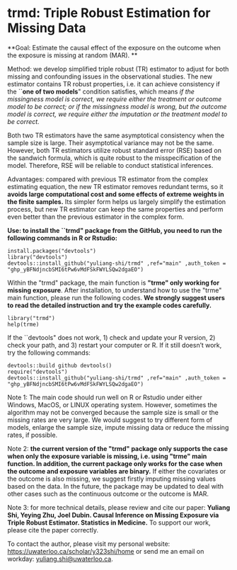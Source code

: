# trmd: Triple Robust Estimation for Missing Data
**Goal: Estimate the causal effect of the exposure on the outcome when the exposure is missing at random (MAR). **

Method: we develop simplified triple robust (TR) estimator to adjust for both missing and confounding issues in the observational studies. The new estimator contains TR robust properties, i.e. it can achieve consistency if the ``**one of two models**" condition satisfies, which means *if the missingness model is correct, we require either the treatment or outcome model to be correct; or if the missingness model is wrong, but the outcome model is correct, we require either the imputation or the treatment model to be correct.*

Both two TR estimators have the same asymptotical consistency when the sample size is large. Their asymptotical variance may not be the same. However, both TR estimators utilize robust standard error (RSE) based on the sandwich formula, which is quite robust to the misspecification of the model. Therefore, RSE will be reliable to conduct statistical inferences.

Advantages: compared with previous TR estimator from the complex estimating equation, the new TR estimator removes redundant terms, so it **avoids large computational cost and some effects of extreme weights in the finite samples.** Its simpler form helps us largely simplify the estimation process, but new TR estimator can keep the same properties and perform even better than the previous estimator in the complex form. 


**Use: to install the ``trmd" package from the GitHub, you need to run the following commands in R or Rstudio:**
```
install.packages("devtools")
library("devtools")
devtools::install_github("yuliang-shi/trmd" ,ref="main" ,auth_token = "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")
```

Within the "trmd" package, the main function is **"trme" only working for missing exposure**. After installation, to understand how to use the "trme" main function, please run the following codes. **We strongly suggest users to read the detailed instruction and try the example codes carefully.**
```
library("trmd")
help(trme) 

```
If the ``devtools" does not work, 1) check and update your R version, 2) check your path, and 3) restart your computer or R. If it still doesn’t work, try the following commands:
```
devtools::build github devtools()
require("devtools")
devtools::install_github("yuliang-shi/trmd" ,ref="main" ,auth_token = "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")
```

Note 1: The main code should run well on R or Rstudio under either Windows, MacOS, or LINUX operating system. However, sometimes the algorithm may not be converged because the sample size is small or the missing rates are very large. We would suggest to try different form of models, enlarge the sample size, impute missing data or reduce the missing rates, if possible.

Note 2: **the current version of the "trmd" package only supports the case when only the exposure variable is missing, i.e. using "trme" main function. In addition, the current package only works for the case when the outcome and exposure variables are binary.** If either the covariates or the outcome is also missing, we suggest firstly imputing missing values based on the data. In the future, the package may be updated to deal with other cases such as the continuous outcome or the outcome is MAR.

Note 3: for more technical details, please review and cite our paper: **Yuliang Shi, Yeying Zhu, Joel Dubin. Causal Inference on Missing Exposure via Triple Robust Estimator. Statistics in Medicine.** To support our work, please cite the paper correctly.

To contact the author, please visit my personal website: https://uwaterloo.ca/scholar/y323shi/home or send me an email on workday: yuliang.shi@uwaterloo.ca.
